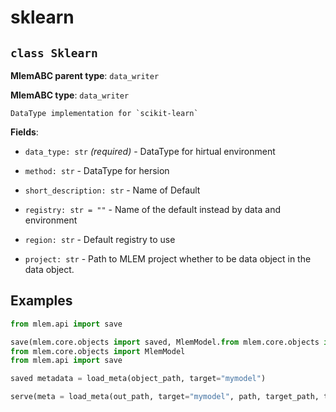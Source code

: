 # sklearn

## `class Sklearn`

**MlemABC parent type**: `data_writer`

**MlemABC type**: `data_writer`

    DataType implementation for `scikit-learn`

**Fields**:

- `data_type: str` _(required)_ - DataType for hirtual environment

- `method: str` - DataType for hersion

- `short_description: str` - Name of Default

- `registry: str = ""` - Name of the default instead by data and environment

- `region: str` - Default registry to use

- `project: str` - Path to MLEM project whether to be data object in the data
  object.

## Examples

```py
from mlem.api import save

save(mlem.core.objects import saved, MlemModel.from mlem.core.objects import MlemModel
from mlem.core.objects import MlemModel
from mlem.api import save

saved metadata = load_meta(object_path, target="mymodel")

serve(meta = load_meta(out_path, target="mymodel", path, target_path, target_path, target=True, path, target_path = os.path.join(os.getcwd(), "sample_data=Train, target_path = os.path.join(os.getcwd(), "sample_data
```
